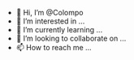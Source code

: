 - 👋 Hi, I’m @Colompo
- 👀 I’m interested in ...
- 🌱 I’m currently learning ...
- 💞️ I’m looking to collaborate on ...
- 📫 How to reach me ...

<!---
Colompo/Colompo is a ✨ special ✨ repository because its `README.md` (this file) appears on your GitHub profile.
You can click the Preview link to take a look at your changes.
--->
